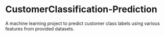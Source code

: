 # CustomerClassification-Prediction
A machine learning project to predict customer class labels using various features from provided datasets.
